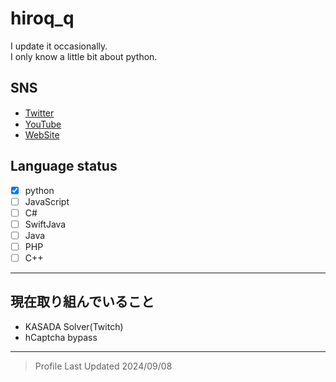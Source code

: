 # hiroq_q
I update it occasionally.<br>
I only know a little bit about python.

## SNS
- [Twitter](https://twitter.com/hiroqq_/) <img width="15px" src="https://play-lh.googleusercontent.com/65gRWpXRbhKLD6ak-Eqs8A660E_NJft03eG37hFGitdYp2OyosvaxpN0ErDoz9aWfw=s180"/>
- [YouTube](https://www.youtube.com/channel/UC3FpFji3LCQD3TIKIl0vLCw) <img width="15px" src="https://play-lh.googleusercontent.com/lMoItBgdPPVDJsNOVtP26EKHePkwBg-PkuY9NOrc-fumRtTFP4XhpUNk_22syN4Datc=s180"/>
- [WebSite](https://)

## Language status
- [x] python
- [ ] JavaScript
- [ ] C#
- [ ] SwiftJava
- [ ] Java
- [ ] PHP
- [ ] C++

---
## 現在取り組んでいること
- KASADA Solver(Twitch)
- hCaptcha bypass
---
<blockquote>
Profile Last Updated 2024/09/08
</blockquote>
